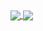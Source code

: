 <a href="https://github.com/anuraghazra/github-readme-stats">
  <img align="center" src="https://github-readme-stats.vercel.app/api?username=takamuu&count_private=true&show_icons=true" />
</a>
<a href="https://github.com/anuraghazra/github-readme-stats">
  <img align="center" src="https://github-readme-stats.vercel.app/api/top-langs/?username=takamuu" />
</a>
